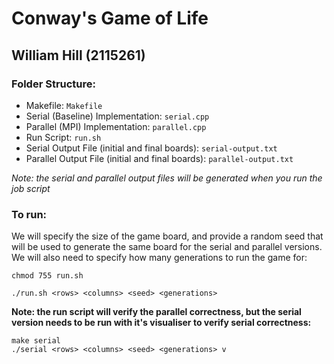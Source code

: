 # Conway's Game of Life

## William Hill (2115261)

### Folder Structure:

- Makefile: `Makefile`
- Serial (Baseline) Implementation: `serial.cpp`
- Parallel (MPI) Implementation: `parallel.cpp`
- Run Script: `run.sh`
- Serial Output File (initial and final boards): `serial-output.txt`
- Parallel Output File (initial and final boards): `parallel-output.txt`

_Note: the serial and parallel output files will be generated when you run the job script_

### To run:

We will specify the size of the game board, and provide a random seed that will be used to generate the same board for the serial and parallel versions. We will also need to specify how many generations to run the game for:

`chmod 755 run.sh`

`./run.sh <rows> <columns> <seed> <generations>`

**Note: the run script will verify the parallel correctness, but the serial version needs to be run with it's visualiser to verify serial correctness:**

`make serial`</br>
`./serial <rows> <columns> <seed> <generations> v`
